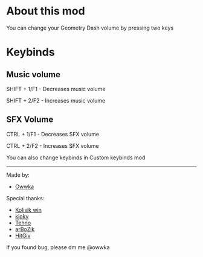 # About this mod

You can change your Geometry Dash volume by pressing two keys



# Keybinds

## <co>Music</c> volume

<cr>SHIFT + 1/F1</c> - <cg>Decreases</c> music volume

<cr>SHIFT + 2/F2</c> - <cg>Increases</c> music volume


## <co>SFX</c> Volume

<cr>CTRL + 1/F1</c> - <cg>Decreases</c> SFX volume

<cr>CTRL + 2/F2</c> - <cg>Increases</c> SFX volume

You can also change keybinds in <cj>Custom keybinds</c> mod

------

Made by:

* [Owwka](user:18674328)

Special thanks:
* [Kolisik win](user:14333761)
* [kjoky](user:18775272)
* [Tehno](user:14278918)
* [arBoZik](user:8726097)
* [HitGiv](user:16154561)

If you found bug, please dm me <cl>@owwka</c>